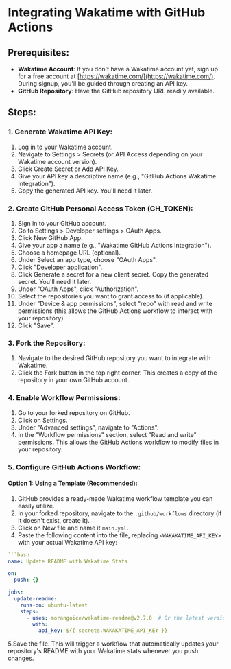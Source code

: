 # Integrating Wakatime with GitHub Actions

## Prerequisites:
- **Wakatime Account**: If you don't have a Wakatime account yet, sign up for a free account at [https://wakatime.com/](https://wakatime.com/). During signup, you'll be guided through creating an API key.
- **GitHub Repository**: Have the GitHub repository URL readily available.

## Steps:

### 1. Generate Wakatime API Key:
1. Log in to your Wakatime account.
2. Navigate to Settings > Secrets (or API Access depending on your Wakatime account version).
3. Click Create Secret or Add API Key.
4. Give your API key a descriptive name (e.g., "GitHub Actions Wakatime Integration").
5. Copy the generated API key. You'll need it later.

### 2. Create GitHub Personal Access Token (GH_TOKEN):
1. Sign in to your GitHub account.
2. Go to Settings > Developer settings > OAuth Apps.
3. Click New GitHub App.
4. Give your app a name (e.g., "Wakatime GitHub Actions Integration").
5. Choose a homepage URL (optional).
6. Under Select an app type, choose "OAuth Apps".
7. Click "Developer application".
8. Click Generate a secret for a new client secret. Copy the generated secret. You'll need it later.
9. Under "OAuth Apps", click "Authorization".
10. Select the repositories you want to grant access to (if applicable).
11. Under "Device & app permissions", select "repo" with read and write permissions (this allows the GitHub Actions workflow to interact with your repository).
12. Click "Save".

### 3. Fork the Repository:
1. Navigate to the desired GitHub repository you want to integrate with Wakatime.
2. Click the Fork button in the top right corner. This creates a copy of the repository in your own GitHub account.

### 4. Enable Workflow Permissions:
1. Go to your forked repository on GitHub.
2. Click on Settings.
3. Under "Advanced settings", navigate to "Actions".
4. In the "Workflow permissions" section, select "Read and write" permissions. This allows the GitHub Actions workflow to modify files in your repository.

### 5. Configure GitHub Actions Workflow:
#### Option 1: Using a Template (Recommended):
1. GitHub provides a ready-made Wakatime workflow template you can easily utilize.
2. In your forked repository, navigate to the `.github/workflows` directory (if it doesn't exist, create it).
3. Click on New file and name it `main.yml`.
4. Paste the following content into the file, replacing `<WAKAKATIME_API_KEY>` with your actual Wakatime API key:

```yaml
```bash
name: Update README with Wakatime Stats

on:
  push: {}

jobs:
  update-readme:
    runs-on: ubuntu-latest
    steps:
      - uses: morangoice/wakatime-readme@v2.7.0  # Or the latest version
        with:
          api_key: ${{ secrets.WAKAKATIME_API_KEY }}
```
5.Save the file. This will trigger a workflow that automatically updates your repository's README with your Wakatime stats whenever you push changes.
